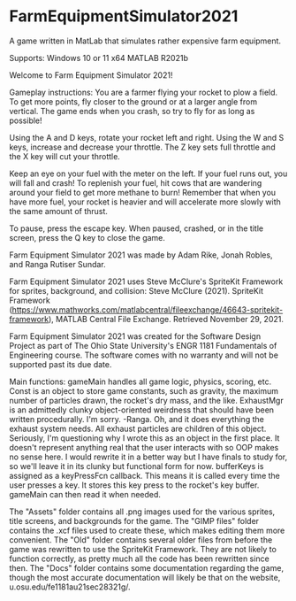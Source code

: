 # FarmEquipmentSimulator2021
A game written in MatLab that simulates rather expensive farm equipment.

Supports:
Windows 10 or 11 x64
MATLAB R2021b

Welcome to Farm Equipment Simulator 2021!

Gameplay instructions:
You are a farmer flying your rocket to plow a field. To get more points, fly closer to the ground or at a larger angle from vertical.
The game ends when you crash, so try to fly for as long as possible!

Using the A and D keys, rotate your rocket left and right.
Using the W and S keys, increase and decrease your throttle.
The Z key sets full throttle and the X key will cut your throttle.

Keep an eye on your fuel with the meter on the left. If your fuel runs out, you will fall and crash!
To replenish your fuel, hit cows that are wandering around your field to get more methane to burn!
Remember that when you have more fuel, your rocket is heavier and will accelerate more slowly with the same amount of thrust.

To pause, press the escape key. When paused, crashed, or in the title screen, press the Q key to close the game.

Farm Equipment Simulator 2021 was made by Adam Rike, Jonah Robles, and Ranga Rutiser Sundar.

Farm Equipment Simulator 2021 uses Steve McClure's SpriteKit Framework for sprites, background, and collision:
Steve McClure (2021). SpriteKit Framework (https://www.mathworks.com/matlabcentral/fileexchange/46643-spritekit-framework), MATLAB Central File Exchange. Retrieved November 29, 2021.

Farm Equipment Simulator 2021 was created for the Software Design Project as part of The Ohio State University's ENGR 1181 Fundamentals of Engineering course. The software comes with no warranty and will not be supported past its due date.

Main functions:
gameMain handles all game logic, physics, scoring, etc.
Const is an object to store game constants, such as gravity, the maximum number of particles drawn, the rocket's dry mass, and the like.
ExhaustMgr is an admittedly clunky object-oriented weirdness that should have been written procedurally. I'm sorry. -Ranga. Oh, and it does everything the exhaust system needs. All exhaust particles are children of this object.
Seriously, I'm questioning why I wrote this as an object in the first place. It doesn't represent anything real that the user interacts with so OOP makes no sense here. 
I would rewrite it in a better way but I have finals to study for, so we'll leave it in its clunky but functional form for now.
bufferKeys is assigned as a keyPressFcn callback. This means it is called every time the user presses a key. It stores this key press to the rocket's key buffer. gameMain can then read it when needed.

The "Assets" folder contains all .png images used for the various sprites, title screens, and backgrounds for the game.
The "GIMP files" folder contains the .xcf files used to create these, which makes editing them more convenient.
The "Old" folder contains several older files from before the game was rewritten to use the SpriteKit Framework. They are not likely to function correctly, as pretty much all the code has been rewritten since then.
The "Docs" folder contains some documentation regarding the game, though the most accurate documentation will likely be that on the website, u.osu.edu/fe1181au21sec28321g/.

